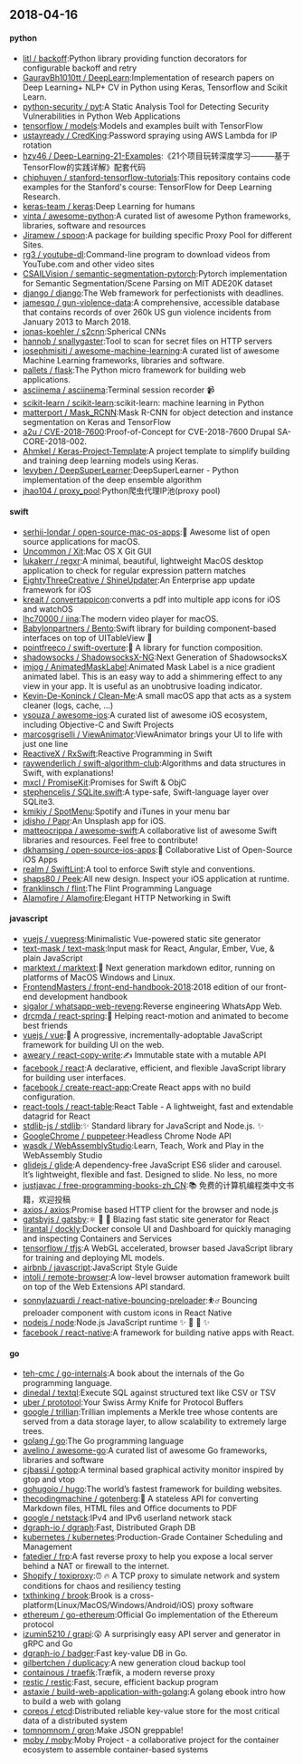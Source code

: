 ## 2018-04-16

#### python
* [litl / backoff](https://github.com/litl/backoff):Python library providing function decorators for configurable backoff and retry
* [GauravBh1010tt / DeepLearn](https://github.com/GauravBh1010tt/DeepLearn):Implementation of research papers on Deep Learning+ NLP+ CV in Python using Keras, Tensorflow and Scikit Learn.
* [python-security / pyt](https://github.com/python-security/pyt):A Static Analysis Tool for Detecting Security Vulnerabilities in Python Web Applications
* [tensorflow / models](https://github.com/tensorflow/models):Models and examples built with TensorFlow
* [ustayready / CredKing](https://github.com/ustayready/CredKing):Password spraying using AWS Lambda for IP rotation
* [hzy46 / Deep-Learning-21-Examples](https://github.com/hzy46/Deep-Learning-21-Examples):《21个项目玩转深度学习———基于TensorFlow的实践详解》配套代码
* [chiphuyen / stanford-tensorflow-tutorials](https://github.com/chiphuyen/stanford-tensorflow-tutorials):This repository contains code examples for the Stanford's course: TensorFlow for Deep Learning Research.
* [keras-team / keras](https://github.com/keras-team/keras):Deep Learning for humans
* [vinta / awesome-python](https://github.com/vinta/awesome-python):A curated list of awesome Python frameworks, libraries, software and resources
* [Jiramew / spoon](https://github.com/Jiramew/spoon):A package for building specific Proxy Pool for different Sites.
* [rg3 / youtube-dl](https://github.com/rg3/youtube-dl):Command-line program to download videos from YouTube.com and other video sites
* [CSAILVision / semantic-segmentation-pytorch](https://github.com/CSAILVision/semantic-segmentation-pytorch):Pytorch implementation for Semantic Segmentation/Scene Parsing on MIT ADE20K dataset
* [django / django](https://github.com/django/django):The Web framework for perfectionists with deadlines.
* [jamesqo / gun-violence-data](https://github.com/jamesqo/gun-violence-data):A comprehensive, accessible database that contains records of over 260k US gun violence incidents from January 2013 to March 2018.
* [jonas-koehler / s2cnn](https://github.com/jonas-koehler/s2cnn):Spherical CNNs
* [hannob / snallygaster](https://github.com/hannob/snallygaster):Tool to scan for secret files on HTTP servers
* [josephmisiti / awesome-machine-learning](https://github.com/josephmisiti/awesome-machine-learning):A curated list of awesome Machine Learning frameworks, libraries and software.
* [pallets / flask](https://github.com/pallets/flask):The Python micro framework for building web applications.
* [asciinema / asciinema](https://github.com/asciinema/asciinema):Terminal session recorder
📹
* [scikit-learn / scikit-learn](https://github.com/scikit-learn/scikit-learn):scikit-learn: machine learning in Python
* [matterport / Mask_RCNN](https://github.com/matterport/Mask_RCNN):Mask R-CNN for object detection and instance segmentation on Keras and TensorFlow
* [a2u / CVE-2018-7600](https://github.com/a2u/CVE-2018-7600):Proof-of-Concept for CVE-2018-7600 Drupal SA-CORE-2018-002.
* [Ahmkel / Keras-Project-Template](https://github.com/Ahmkel/Keras-Project-Template):A project template to simplify building and training deep learning models using Keras.
* [levyben / DeepSuperLearner](https://github.com/levyben/DeepSuperLearner):DeepSuperLearner - Python implementation of the deep ensemble algorithm
* [jhao104 / proxy_pool](https://github.com/jhao104/proxy_pool):Python爬虫代理IP池(proxy pool)

#### swift
* [serhii-londar / open-source-mac-os-apps](https://github.com/serhii-londar/open-source-mac-os-apps):🚀
Awesome list of open source applications for macOS.
* [Uncommon / Xit](https://github.com/Uncommon/Xit):Mac OS X Git GUI
* [lukakerr / regxr](https://github.com/lukakerr/regxr):A minimal, beautiful, lightweight MacOS desktop application to check for regular expression pattern matches
* [EightyThreeCreative / ShineUpdater](https://github.com/EightyThreeCreative/ShineUpdater):An Enterprise app update framework for iOS
* [kreait / convertappicon](https://github.com/kreait/convertappicon):converts a pdf into multiple app icons for iOS and watchOS
* [lhc70000 / iina](https://github.com/lhc70000/iina):The modern video player for macOS.
* [Babylonpartners / Bento](https://github.com/Babylonpartners/Bento):Swift library for building component-based interfaces on top of UITableView
🍱
* [pointfreeco / swift-overture](https://github.com/pointfreeco/swift-overture):🎼
A library for function composition.
* [shadowsocks / ShadowsocksX-NG](https://github.com/shadowsocks/ShadowsocksX-NG):Next Generation of ShadowsocksX
* [imjog / AnimatedMaskLabel](https://github.com/imjog/AnimatedMaskLabel):Animated Mask Label is a nice gradient animated label. This is an easy way to add a shimmering effect to any view in your app. It is useful as an unobtrusive loading indicator.
* [Kevin-De-Koninck / Clean-Me](https://github.com/Kevin-De-Koninck/Clean-Me):A small macOS app that acts as a system cleaner (logs, cache, ...)
* [vsouza / awesome-ios](https://github.com/vsouza/awesome-ios):A curated list of awesome iOS ecosystem, including Objective-C and Swift Projects
* [marcosgriselli / ViewAnimator](https://github.com/marcosgriselli/ViewAnimator):ViewAnimator brings your UI to life with just one line
* [ReactiveX / RxSwift](https://github.com/ReactiveX/RxSwift):Reactive Programming in Swift
* [raywenderlich / swift-algorithm-club](https://github.com/raywenderlich/swift-algorithm-club):Algorithms and data structures in Swift, with explanations!
* [mxcl / PromiseKit](https://github.com/mxcl/PromiseKit):Promises for Swift & ObjC
* [stephencelis / SQLite.swift](https://github.com/stephencelis/SQLite.swift):A type-safe, Swift-language layer over SQLite3.
* [kmikiy / SpotMenu](https://github.com/kmikiy/SpotMenu):Spotify and iTunes in your menu bar
* [jdisho / Papr](https://github.com/jdisho/Papr):An Unsplash app for iOS.
* [matteocrippa / awesome-swift](https://github.com/matteocrippa/awesome-swift):A collaborative list of awesome Swift libraries and resources. Feel free to contribute!
* [dkhamsing / open-source-ios-apps](https://github.com/dkhamsing/open-source-ios-apps):📱
Collaborative List of Open-Source iOS Apps
* [realm / SwiftLint](https://github.com/realm/SwiftLint):A tool to enforce Swift style and conventions.
* [shaps80 / Peek](https://github.com/shaps80/Peek):All new design. Inspect your iOS application at runtime.
* [franklinsch / flint](https://github.com/franklinsch/flint):The Flint Programming Language
* [Alamofire / Alamofire](https://github.com/Alamofire/Alamofire):Elegant HTTP Networking in Swift

#### javascript
* [vuejs / vuepress](https://github.com/vuejs/vuepress):Minimalistic Vue-powered static site generator
* [text-mask / text-mask](https://github.com/text-mask/text-mask):Input mask for React, Angular, Ember, Vue, & plain JavaScript
* [marktext / marktext](https://github.com/marktext/marktext):📝
Next generation markdown editor, running on platforms of MacOS Windows and Linux.
* [FrontendMasters / front-end-handbook-2018](https://github.com/FrontendMasters/front-end-handbook-2018):2018 edition of our front-end development handbook
* [sigalor / whatsapp-web-reveng](https://github.com/sigalor/whatsapp-web-reveng):Reverse engineering WhatsApp Web.
* [drcmda / react-spring](https://github.com/drcmda/react-spring):🙌
Helping react-motion and animated to become best friends
* [vuejs / vue](https://github.com/vuejs/vue):🖖
A progressive, incrementally-adoptable JavaScript framework for building UI on the web.
* [aweary / react-copy-write](https://github.com/aweary/react-copy-write):✍️
Immutable state with a mutable API
* [facebook / react](https://github.com/facebook/react):A declarative, efficient, and flexible JavaScript library for building user interfaces.
* [facebook / create-react-app](https://github.com/facebook/create-react-app):Create React apps with no build configuration.
* [react-tools / react-table](https://github.com/react-tools/react-table):React Table - A lightweight, fast and extendable datagrid for React
* [stdlib-js / stdlib](https://github.com/stdlib-js/stdlib):✨
Standard library for JavaScript and Node.js.
✨
* [GoogleChrome / puppeteer](https://github.com/GoogleChrome/puppeteer):Headless Chrome Node API
* [wasdk / WebAssemblyStudio](https://github.com/wasdk/WebAssemblyStudio):Learn, Teach, Work and Play in the WebAssembly Studio
* [glidejs / glide](https://github.com/glidejs/glide):A dependency-free JavaScript ES6 slider and carousel. It’s lightweight, flexible and fast. Designed to slide. No less, no more
* [justjavac / free-programming-books-zh_CN](https://github.com/justjavac/free-programming-books-zh_CN):📚
免费的计算机编程类中文书籍，欢迎投稿
* [axios / axios](https://github.com/axios/axios):Promise based HTTP client for the browser and node.js
* [gatsbyjs / gatsby](https://github.com/gatsbyjs/gatsby):⚛️
📄
🚀
Blazing fast static site generator for React
* [lirantal / dockly](https://github.com/lirantal/dockly):Docker console UI and Dashboard for quickly managing and inspecting Containers and Services
* [tensorflow / tfjs](https://github.com/tensorflow/tfjs):A WebGL accelerated, browser based JavaScript library for training and deploying ML models.
* [airbnb / javascript](https://github.com/airbnb/javascript):JavaScript Style Guide
* [intoli / remote-browser](https://github.com/intoli/remote-browser):A low-level browser automation framework built on top of the Web Extensions API standard.
* [sonnylazuardi / react-native-bouncing-preloader](https://github.com/sonnylazuardi/react-native-bouncing-preloader):⛹️‍♂️
Bouncing preloader component with custom icons in React Native
* [nodejs / node](https://github.com/nodejs/node):Node.js JavaScript runtime
✨
🐢
🚀
✨
* [facebook / react-native](https://github.com/facebook/react-native):A framework for building native apps with React.

#### go
* [teh-cmc / go-internals](https://github.com/teh-cmc/go-internals):A book about the internals of the Go programming language.
* [dinedal / textql](https://github.com/dinedal/textql):Execute SQL against structured text like CSV or TSV
* [uber / prototool](https://github.com/uber/prototool):Your Swiss Army Knife for Protocol Buffers
* [google / trillian](https://github.com/google/trillian):Trillian implements a Merkle tree whose contents are served from a data storage layer, to allow scalability to extremely large trees.
* [golang / go](https://github.com/golang/go):The Go programming language
* [avelino / awesome-go](https://github.com/avelino/awesome-go):A curated list of awesome Go frameworks, libraries and software
* [cjbassi / gotop](https://github.com/cjbassi/gotop):A terminal based graphical activity monitor inspired by gtop and vtop
* [gohugoio / hugo](https://github.com/gohugoio/hugo):The world’s fastest framework for building websites.
* [thecodingmachine / gotenberg](https://github.com/thecodingmachine/gotenberg):📜
A stateless API for converting Markdown files, HTML files and Office documents to PDF
* [google / netstack](https://github.com/google/netstack):IPv4 and IPv6 userland network stack
* [dgraph-io / dgraph](https://github.com/dgraph-io/dgraph):Fast, Distributed Graph DB
* [kubernetes / kubernetes](https://github.com/kubernetes/kubernetes):Production-Grade Container Scheduling and Management
* [fatedier / frp](https://github.com/fatedier/frp):A fast reverse proxy to help you expose a local server behind a NAT or firewall to the internet.
* [Shopify / toxiproxy](https://github.com/Shopify/toxiproxy):⏰
🔥
A TCP proxy to simulate network and system conditions for chaos and resiliency testing
* [txthinking / brook](https://github.com/txthinking/brook):Brook is a cross-platform(Linux/MacOS/Windows/Android/iOS) proxy software
* [ethereum / go-ethereum](https://github.com/ethereum/go-ethereum):Official Go implementation of the Ethereum protocol
* [izumin5210 / grapi](https://github.com/izumin5210/grapi):😮
A surprisingly easy API server and generator in gRPC and Go
* [dgraph-io / badger](https://github.com/dgraph-io/badger):Fast key-value DB in Go.
* [gilbertchen / duplicacy](https://github.com/gilbertchen/duplicacy):A new generation cloud backup tool
* [containous / traefik](https://github.com/containous/traefik):Træfik, a modern reverse proxy
* [restic / restic](https://github.com/restic/restic):Fast, secure, efficient backup program
* [astaxie / build-web-application-with-golang](https://github.com/astaxie/build-web-application-with-golang):A golang ebook intro how to build a web with golang
* [coreos / etcd](https://github.com/coreos/etcd):Distributed reliable key-value store for the most critical data of a distributed system
* [tomnomnom / gron](https://github.com/tomnomnom/gron):Make JSON greppable!
* [moby / moby](https://github.com/moby/moby):Moby Project - a collaborative project for the container ecosystem to assemble container-based systems
